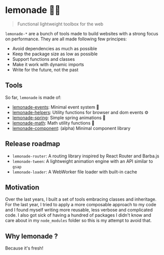 # lemonade 🍋🌞

> Functional lightweight toolbox for the web 

`lemonade-*` are a bunch of tools made to build websites with a strong focus on performance. They are all made following few principes:
- Avoid dependencies as much as possible
- Keep the package size as low as possible
- Support functions and classes
- Make it work with dynamic imports
- Write for the future, not the past

## Tools

So far, `lemonade` is made of:
- [lemonade-events](https://github.com/raphaelameaume/lemonade-events): Minimal event system 👀
- [lemonade-helpers](https://github.com/raphaelameaume/lemonade-helpers): Utility functions for browser and dom events ⚙️ 
- [lemonade-spring](https://github.com/raphaelameaume/lemonade-helpers): Simple spring animations 🌱
- [lemonade-math](https://github.com/raphaelameaume/lemonade-math): Math utility functions 🧮
- [lemonade-component](https://github.com/raphaelameaume/lemonade-component): (alpha) Minimal component library

## Release roadmap

- `lemonade-router`: A routing library inspired by React Router and Barba.js
- `lemonade-tween`: A lightweight animation engine with an API similar to `gsap`
- `lemonade-loader`: A WebWorker file loader with built-in cache

## Motivation

Over the last years, I built a set of tools embracing classes and inheritage. For the last year, I tried to apply a more composable approach to my code and I found myself writing more reusable, less verbose and complicated code. I also got sick of having a hundred of packages I didn't know and care about in my `node_modules` folder so this is my attempt to avoid that.

## Why lemonade ?

Because it's fresh!
